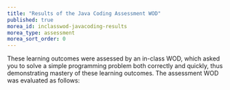 ```yaml
---
title: "Results of the Java Coding Assessment WOD"
published: true
morea_id: inclasswod-javacoding-results
morea_type: assessment
morea_sort_order: 0
---
```


These learning outcomes were assessed by an in-class WOD, which asked you to solve a simple programming problem both correctly and quickly, thus demonstrating mastery of these learning outcomes. The assessment WOD was evaluated as follows:
